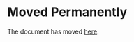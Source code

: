 # Moved Permanently

The document has moved
[here](https://help.nytimes.com/hc/en-us/articles/115014892108-Privacy-policy).
